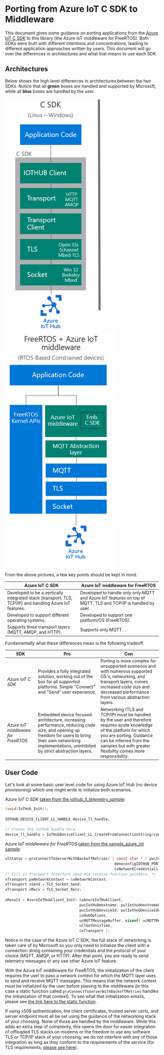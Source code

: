 # Porting from Azure IoT C SDK to Middleware

This document gives some guidance on porting applications from the [Azure IoT C SDK](https://github.com/Azure/azure-iot-sdk-c) to this library (the Azure IoT middleware for FreeRTOS). Both SDKs were built with different intentions and concentrations, leading to different application approaches written by users. This document will go over the differences in architectures and what that means to use each SDK.

## Architectures

Below shows the high level differences in architectures between the two SDKs. Notice that all **green** boxes are handled and supported by Microsoft, while all **blue** boxes are handled by the user.

![img](./resources/tall-v1-arch.png) ![img](./resources/tall-mid-arch.png)

From the above pictures, a few key points should be kept in mind.

| Azure IoT C SDK | Azure IoT middleware for FreeRTOS |
| --------------- | --------------------------------- |
| Developed to be a vertically integrated stack (transport, TLS, TCP/IP) and handling Azure IoT features. | Developed to handle only only MQTT and Azure IoT features on top of MQTT. TLS and TCP/IP is handled by user. |
| Developed to support different operating systems. | Developed to support one platform/OS (FreeRTOS). |
| Supports three transport layers (MQTT, AMQP, and HTTP). | Supports only MQTT. |

Fundamentally what these differences mean is the following tradeoff.

| SDK | Pro | Con |
| --- | --- | --- |
| *Azure IoT C SDK* | Provides a fully integrated solution, working out of the box for all *supported* platforms. Simple "Connect" and "Send" user experience. | Porting is more complex for unsupported scenarios and with numerous supported OS's, networking, and transport layers, comes increased code size and decreased performance from various abstraction layers. |
| *Azure IoT middleware for FreeRTOS* | Embedded device focused architecture, increasing performance, reducing code size, and opening up freedom for users to bring their own networking implementations, uninhibited by strict abstraction layers. | Networking (TLS and TCP/IP) must be handled by the user and therefore requires acute knowledge of the platform for which you are porting. Guidance can be inferred from the samples but with greater flexibility comes more responsibility. |

## User Code

Let's look at some basic user level code for using Azure IoT Hub (no device provisioning) which one might write to initialize both scenarios.

*Azure IoT C SDK* [taken from the iothub_ll_telemetry_sample](https://github.com/Azure/azure-iot-sdk-c/blob/master/iothub_client/samples/iothub_ll_telemetry_sample/iothub_ll_telemetry_sample.c):

```c
(void)IoTHub_Init();

IOTHUB_DEVICE_CLIENT_LL_HANDLE device_ll_handle;

// Create the iothub handle here
device_ll_handle = IoTHubDeviceClient_LL_CreateFromConnectionString(connectionString, MQTT_Protocol);

```

*Azure IoT middleware for FreeRTOS* [taken from the sample_azure_iot sample](https://github.com/Azure-Samples/iot-middleware-freertos-samples/blob/main/demos/sample_azure_iot/sample_azure_iot.c):

```c
ulStatus = prvConnectToServerWithBackoffRetries( ( const char * ) pucIotHubHostname,
                                                  democonfigIOTHUB_PORT,
                                                  &xNetworkCredentials, &xNetworkContext );
/* Fill in Transport Interface send and receive function pointers. */
xTransport.pxNetworkContext = &xNetworkContext;
xTransport.xSend = TLS_Socket_Send;
xTransport.xRecv = TLS_Socket_Recv;

xResult = AzureIoTHubClient_Init( &xAzureIoTHubClient,
                                  pucIotHubHostname, pulIothubHostnameLength,
                                  pucIotHubDeviceId, pulIothubDeviceIdLength,
                                  &xHubOptions,
                                  ucMQTTMessageBuffer, sizeof( ucMQTTMessageBuffer ),
                                  ullGetUnixTime,
                                  &xTransport );
```

Notice in the case of the Azure IoT C SDK, the full stack of networking is taken care of by Microsoft so you only need to initialize the client with a connection string containing your credentials and the protocol of your choice (MQTT, AMQP, or HTTP). After that point, you are ready to send telemetry messages or any use   other Azure IoT feature.

With the Azure IoT middleware for FreeRTOS, the initialization of the client requires the user to pass a network context for which the MQTT layer uses to send and receive MQTT messages. This means that the network context must be initialized by the user before passing to the middleware (in this case a static function called `prvConnectToServerWithBackoffRetries` handles the initialization of that context). To see what that initialization entails, please see [the link here to the static function](https://github.com/Azure-Samples/iot-middleware-freertos-samples/blob/bea90b2a7ce11dc06612bdce142b90f59f436be1/demos/sample_azure_iot/sample_azure_iot.c#L558-L612).

If using x509 authentication, the client certificates, trusted server certs, and server endpoint must all be set using the guidance of the networking stack of your choosing. None of those are handled by the middleware. While this adds an extra step of complexity, this opens the door for easier integration of offloaded TLS stacks on modems or the freedom to use any software TLS or TCP/IP stack of your choosing; we do not interfere with any of those integration as long as they conform to the requirements of the service (for TLS requirements, [please see here](https://docs.microsoft.com/azure/iot-hub/iot-hub-tls-support)).
